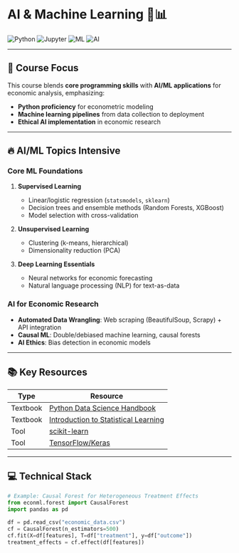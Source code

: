 # AI & Machine Learning 🧠📊

![Python](https://img.shields.io/badge/Python-3.10%2B-blue?logo=python)
![Jupyter](https://img.shields.io/badge/Jupyter-Notebook-orange?logo=jupyter)
![ML](https://img.shields.io/badge/Machine-Learning-ff69b4)
![AI](https://img.shields.io/badge/AI-Tools-9cf)

---

## 🚀 Course Focus  
This course blends **core programming skills** with **AI/ML applications** for economic analysis, emphasizing:  
- **Python proficiency** for econometric modeling  
- **Machine learning pipelines** from data collection to deployment  
- **Ethical AI implementation** in economic research  

---

## 🔥 AI/ML Topics Intensive  

### **Core ML Foundations**  
1. **Supervised Learning**  
   - Linear/logistic regression (`statsmodels`, `sklearn`)  
   - Decision trees and ensemble methods (Random Forests, XGBoost)  
   - Model selection with cross-validation  

2. **Unsupervised Learning**  
   - Clustering (k-means, hierarchical)  
   - Dimensionality reduction (PCA)  

3. **Deep Learning Essentials**  
   - Neural networks for economic forecasting  
   - Natural language processing (NLP) for text-as-data  

### **AI for Economic Research**  
- **Automated Data Wrangling**: Web scraping (BeautifulSoup, Scrapy) + API integration  
- **Causal ML**: Double/debiased machine learning, causal forests  
- **AI Ethics**: Bias detection in economic models  

---

## 📚 Key Resources  
| Type | Resource |  
|------|----------|  
| Textbook | [Python Data Science Handbook](https://jakevdp.github.io/PythonDataScienceHandbook/) |  
| Textbook | [Introduction to Statistical Learning](https://www.statlearning.com/) |  
| Tool | [scikit-learn](https://scikit-learn.org/) |  
| Tool | [TensorFlow/Keras](https://www.tensorflow.org/) |  

---

## 💻 Technical Stack  
```python
# Example: Causal Forest for Heterogeneous Treatment Effects
from econml.forest import CausalForest
import pandas as pd

df = pd.read_csv("economic_data.csv")
cf = CausalForest(n_estimators=500)
cf.fit(X=df[features], T=df["treatment"], y=df["outcome"])
treatment_effects = cf.effect(df[features])
```
